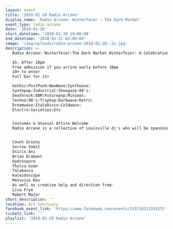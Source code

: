 ```yaml
---
layout: event
title: '2018-01-20 Radio Arcane'
display_name: 'Radio Arcane: Winterfeier : The Dark Market'
event_type: radio-arcane
date: '2018-01-20'
start_datetime: '2018-01-20 19:00:00'
end_datetime: '2018-01-21 03:00:00'
image: '/img/uploads/radio-arcane-2018-01-20--2x.jpg'
description: >-
   Radio Arcane: Winterfeier:The Dark Market Winterfeier: A Celebration of Winter at Art Sanctuary. Live Dj's: Large Dance Area: Full Bar: The Dark Market: A curated Night Time Oddities & Art Market /Flea Market

   $5. After 10pm
   Free admission if you arrive early before 10pm
   18+ to enter
   Full bar for 21+

   Gothic:PostPunk:NewWave:Synthwave:
   Synthpop:Industrial:Shoegaze:80's:
   Deathrock:EBM:Futurepop:Minimal:
   Techno:90's:Triphop:Darkwave:Retro:
   Dreamwave:ItaloDisco:Coldwave:
   Electro:Varieties:Etc


   Costumes & Unusual Attire Welcome
   Radio Arcane is a collective of Louisville dj's who will be spanning across various genres of music predominately focused on the use of the synthesizer.


   Count Grozny
   Sorrow Vomit
   Osiris Ani
   Brian Drabant
   Hydrospore
   Thulsa Goon
   Talamasca
   Kaleidoscope
   Motuvius Rex
   As well as creative help and direction from-
   Lisa Frye
   Robert Major
short_description: ''
location: Art Sanctuary
facebook_event_link: 'https://www.facebook.com/events/315716512241571'
tickets_link: ''
playlist: '2018-01-20 Radio Arcane'
---
```


